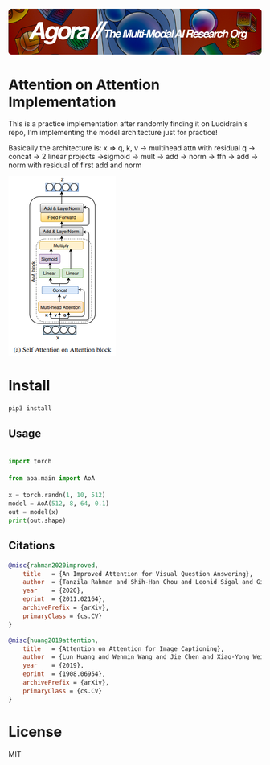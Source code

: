 [![Multi-Modality](agorabanner.png)](https://discord.gg/qUtxnK2NMf)

# Attention on Attention Implementation
This is a practice implementation after randomly finding it on Lucidrain's repo, I'm implementing the model architecture just for practice!

Basically the architecture is:
x => q, k, v -> multihead attn with residual q -> concat -> 2 linear projects
->sigmoid -> mult -> add -> norm -> ffn -> add -> norm with residual of first add and norm

<img src="./saoa.png"></img>

# Install
`pip3 install `

## Usage
```python

import torch

from aoa.main import AoA

x = torch.randn(1, 10, 512)
model = AoA(512, 8, 64, 0.1)
out = model(x)
print(out.shape)


```


## Citations

```bibtex
@misc{rahman2020improved,
    title   = {An Improved Attention for Visual Question Answering}, 
    author  = {Tanzila Rahman and Shih-Han Chou and Leonid Sigal and Giuseppe Carenini},
    year    = {2020},
    eprint  = {2011.02164},
    archivePrefix = {arXiv},
    primaryClass = {cs.CV}
}
```

```bibtex
@misc{huang2019attention,
    title   = {Attention on Attention for Image Captioning}, 
    author  = {Lun Huang and Wenmin Wang and Jie Chen and Xiao-Yong Wei},
    year    = {2019},
    eprint  = {1908.06954},
    archivePrefix = {arXiv},
    primaryClass = {cs.CV}
}
```

# License
MIT



